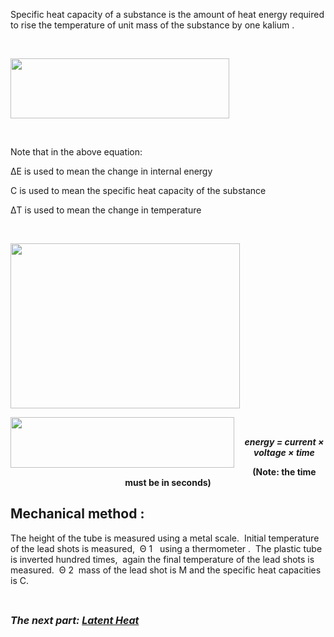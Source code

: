 <p style="text-align: left;">Specific heat capacity of a substance is the amount of heat energy required to rise the temperature of unit mass of the substance by one kalium .&nbsp;</p><p style="text-align: left;"><br /></p><p style="text-align: left;"></p><div class="separator" style="clear: both; text-align: center;"><a href="https://cdn.savemyexams.co.uk/cdn-cgi/image/w=1920,f=auto/uploads/2020/05/Specific-heat-capacity-equation-1.png" style="clear: left; float: left; margin-bottom: 1em; margin-right: 1em;"><img border="0" data-original-height="138" data-original-width="800" height="96" src="https://cdn.savemyexams.co.uk/cdn-cgi/image/w=1920,f=auto/uploads/2020/05/Specific-heat-capacity-equation-1.png" width="350" /></a></div><br /><div class="separator" style="clear: both; text-align: center;"><br /></div><p></p><p>Note that in the above equation:</p><p>ΔE is used to mean the change in internal energy</p><p>C is used to mean the specific heat capacity of the substance</p><p>ΔT is used to mean the change in temperature</p><p><br /></p><div class="separator" style="clear: both; text-align: center;"><a href="https://cdn.savemyexams.co.uk/cdn-cgi/image/w=1920,f=auto/uploads/2021/04/14.2-Specific-heat-examples.png" style="clear: left; float: left; margin-bottom: 1em; margin-right: 1em;"><img border="0" data-original-height="576" data-original-width="800" height="264" src="https://cdn.savemyexams.co.uk/cdn-cgi/image/w=1920,f=auto/uploads/2021/04/14.2-Specific-heat-examples.png" width="367" /></a></div><br /><p style="text-align: center;"><br /></p><div class="separator" style="clear: both; text-align: center;"><a href="https://cdn.savemyexams.co.uk/cdn-cgi/image/w=1920,f=auto/uploads/2020/05/Specific-heat-capacity-equation-2-1.png" style="clear: left; float: left; margin-bottom: 1em; margin-right: 1em;"><img border="0" data-original-height="138" data-original-width="800" height="81" src="https://cdn.savemyexams.co.uk/cdn-cgi/image/w=1920,f=auto/uploads/2020/05/Specific-heat-capacity-equation-2-1.png" width="358" /></a></div><br /><p style="text-align: center;"><b><i>energy = current × voltage × time</i></b></p><p style="text-align: center;"><b>(Note: the time must be in seconds)</b></p><h2 style="text-align: left;">Mechanical method :</h2><p style="text-align: left;">The height of the tube is measured using a metal scale.&nbsp; Initial temperature of the lead shots is measured,&nbsp; Θ 1&nbsp; &nbsp;using a thermometer .&nbsp; The plastic tube is inverted hundred times,&nbsp; again the final temperature of the lead shots is measured.&nbsp; Θ 2&nbsp; mass of the lead shot is M and the specific heat capacities&nbsp; is C.</p><p style="text-align: left;"><br /></p><p style="text-align: left;"><b><i><span style="font-size: medium;">The next part: <a href="https://mdtkbd.blogspot.com/2022/06/latent-heat.html" target="_blank">Latent Heat</a></span></i></b></p>
